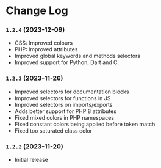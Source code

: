 # Change Log

### `1.2.4` (2023-12-09)
- CSS: Improved colours
- PHP: Improved attributes
- Improved global keywords and methods selectors
- Improved support for Python, Dart and C.

### `1.2.3` (2023-11-26)
- Improved selectors for documentation blocks
- Improved selectors for functions in JS
- Improved selectors on imports/exports
- Adds better support for PHP 8 attributes
- Fixed mixed colors in PHP namespaces
- Fixed constant colors being applied before token match
- Fixed too saturated class color

### `1.2.2` (2023-11-20)
- Initial release
